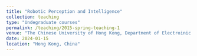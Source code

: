 ```yaml
---
title: "Robotic Perception and Intelligence"
collection: teaching
type: "Undegraduate courses"
permalink: /teaching/2015-spring-teaching-1
venue: "The Chinese University of Hong Kong, Department of Electroinic Engineering"
date: 2024-01-15
location: "Hong Kong, China"
---
```


